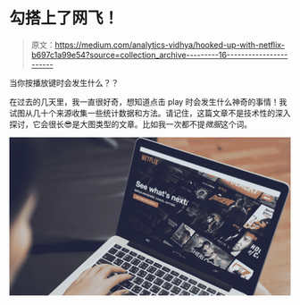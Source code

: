 # 勾搭上了网飞！

> 原文：<https://medium.com/analytics-vidhya/hooked-up-with-netflix-b697c1a99e54?source=collection_archive---------16----------------------->

当你按播放键时会发生什么？？

在过去的几天里，我一直很好奇，想知道点击 play 时会发生什么神奇的事情！我试图从几十个来源收集一些统计数据和方法。请记住，这篇文章不是技术性的深入探讨，它会很长😎是大图类型的文章。比如我一次都不提*微服*这个词。

![](img/16954b51d71f41d7dcbd3e970248dd15.png)